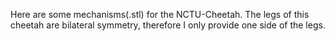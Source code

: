 Here are some mechanisms(.stl) for the NCTU-Cheetah. 
The legs of this cheetah are bilateral symmetry, therefore I only provide one side of the legs.
